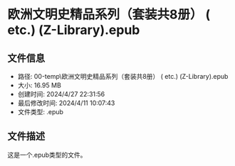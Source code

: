 ﻿# 欧洲文明史精品系列（套装共8册） ( etc.) (Z-Library).epub

## 文件信息
- 路径: 00-temp\欧洲文明史精品系列（套装共8册） ( etc.) (Z-Library).epub
- 大小: 16.95 MB
- 创建时间: 2024/4/27 22:31:56
- 最后修改时间: 2024/4/11 10:07:43
- 文件类型: .epub

## 文件描述
这是一个.epub类型的文件。


